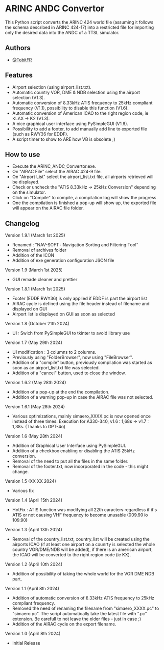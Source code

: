 
# ARINC ANDC Convertor

This Python script converts the ARINC 424 world file (assuming it follows the schema described in ARINC 424-17) into a restricted file for importing only the desired data into the ANDC of a TTSL simulator.


## Authors

- [@TobitFR](https://www.github.com/TobitFR)


## Features

- Airport selection (using airport_list.txt).
- Automatic country VOR, DME & NDB selection using the airport selection (V1.3).
- Automatic conversion of 8.33kHz ATIS frequency to 25kHz compliant frequency (V1.1), possibility to disable this function (V1.6).
- Automatic conversion of American ICAO to the right region code, ie KLAX -> K2 (V1.3).
- A nice graphical user interface using PySimpleGUI (V1.6).
- Possibility to add a footer, to add manually add line to exported file (such as RWY36 for EDDF).
- A script timer to show to ARE how VB is obsolete ;)

## How to use

- Execute the ARINC_ANDC_Convertor.exe.
- On "AIRAC File" select the AIRAC 424-9 file.
- On "Airport List" select the airport_list.txt file, all airports retrieved will be displayed.
- Check or uncheck the "ATIS 8.33kHz -> 25kHz Conversion" depending on the simulator.
- Click on "Compile" to compile, a compilation log will show the progress.
- One the compilation is finished a pop-up will show up, the exported file will appear on the AIRAC file folder.
  
## Changelog

Version 1.9.1 (March 1st 2025)
 - Renamed : "NAV-SOFT : Navigation Sorting and Filtering Tool"
 - Removal of archives folder
 - Addition of the ICON
 - Addition of exe generation configuration JSON file

Version 1.9 (March 1st 2025)
 - GUI remade cleaner and prettier

Version 1.8.1 (March 1st 2025)
 - Footer (EDDF RWY36) is only applied if EDDF is part the airport list
 - AIRAC cycle is defined using the file header instead of filename and displayed on GUI
 - Airport list is displayed on GUI as soon as selected

Version 1.8 (October 21th 2024)
 - UI : Swich from PySimpleGUI to tkinter to avoid library use

Version 1.7 (May 29th 2024)
 - UI modification : 3 columns to 2 columns.
 - Previously using "FolderBrowser", now using "FileBrowser".
 - Addition of a "compile" button, previously compilation was started as soon as an airport_list.txt file was selected.
 - Addition of a "cancel" button, used to close the window.

Version 1.6.2 (May 28th 2024)
 - Addition of a pop-up at the end the compilation.
 - Addition of a warning pop-up in case the AIRAC file was not selected.

Version 1.6.1 (May 28th 2024)
 - Various optimizations, mainly simaero_XXXX.pc is now opened once instead of three times. Execution for A330-340, v1.6 : 1,68s -> v1.7 : 1,38s. (Thanks to GPT-4o)

Version 1.6 (May 28th 2024)
 - Addition of Graphical User Interface using PySimpleGUI.
 - Addition of a checkbox enabling or disabling the ATIS 25kHz conversion.
 - Removal of the need to put all the files in the same folder.
 - Removal of the footer.txt, now incorporated in the code - this might change.

Version 1.5 (XX XX 2024)
 - Various fix

Version 1.4 (April 15th 2024)
 - HotFix : ATIS function was modifying all 22th caracters regardless if it's ATIS or not causing VHF frequency to become unusable (009.90 io 109.90)

Version 1.3 (April 13th 2024)
 - Removal of the country_list.txt, country_list will be created using the airports ICAO (if at least one airport on a counrty is selected the whole country VOR/DME/NDB will be added), if there is an american airport, the ICAO will be converted to the right region code (ie KX).

Version 1.2 (April 10th 2024)
- Addition of possibility of taking the whole world for the VOR DME NDB part.

Version 1.1 (April 8th 2024)
- Addition of automatic conversion of 8.33kHz ATIS frequency to 25kHz compliant frequency.
- Removed the need of renaming the filename from "simaero_XXXX.pc" to "simaero.pc". The script automatically take the latest file with ".pc" extension. Be carefull to not leave the older files - just in case ;)
- Addition of the AIRAC cycle on the export filename.

Version 1.0 (April 8th 2024)
- Initial Release
